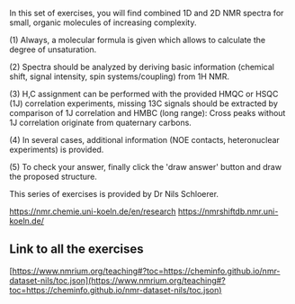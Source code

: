 In this set of exercises, you will find combined 1D and 2D NMR spectra for small, organic molecules of increasing complexity.

(1) Always, a molecular formula is given which allows to calculate the degree of unsaturation.

(2) Spectra should be analyzed by deriving basic information (chemical shift, signal intensity, spin systems/coupling) from 1H NMR.

(3) H,C assignment can be performed with the provided HMQC or HSQC (1J) correlation experiments, missing 13C signals should be extracted
by comparison of 1J correlation and HMBC (long range): Cross peaks without 1J correlation originate from quaternary carbons.

(4) In several cases, additional information (NOE contacts, heteronuclear experiments) is provided.

(5) To check your answer, finally click the 'draw answer' button and draw the proposed structure.

This series of exercises is provided by Dr Nils Schloerer.

https://nmr.chemie.uni-koeln.de/en/research
https://nmrshiftdb.nmr.uni-koeln.de/

## Link to all the exercises

[https://www.nmrium.org/teaching#?toc=https://cheminfo.github.io/nmr-dataset-nils/toc.json](https://www.nmrium.org/teaching#?toc=https://cheminfo.github.io/nmr-dataset-nils/toc.json)

